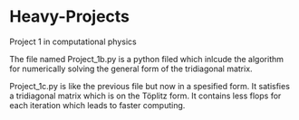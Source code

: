 # Heavy-Projects
Project 1 in computational physics

The file named Project_1b.py is a python filed which inlcude the algorithm for numerically solving the general form of the tridiagonal matrix.

Project_1c.py is like the previous file but now in a spesified form. It satisfies a tridiagonal matrix which is on the Töplitz form. It contains less flops for each iteration which leads to faster computing.

